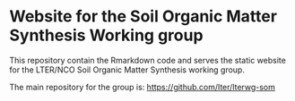 # Website for the Soil Organic Matter Synthesis Working group

This repository contain the Rmarkdown code and serves the static website for the LTER/NCO Soil Organic Matter Synthesis working group.

The main repository for the group is: https://github.com/lter/lterwg-som
